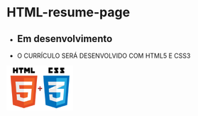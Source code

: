 # HTML-resume-page
- ## Em desenvolvimento
- O CURRÍCULO SERÁ DESENVOLVIDO COM HTML5 E CSS3
<img src="https://github.com/Pauloh8190sousa/HTML-resume-page/blob/main/src/html5_css3.png" width="150" height="100"/>
